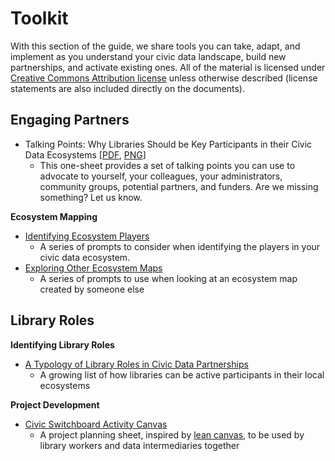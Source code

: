 # Toolkit

With this section of the guide, we share tools you can take, adapt, and implement as you understand your civic data landscape, build new partnerships, and activate existing ones. All of the material is licensed under [Creative Commons Attribution license](https://creativecommons.org/licenses/by/4.0/) unless otherwise described \(license statements are also included directly on the documents\).

## **Engaging Partners**

* Talking Points: Why Libraries Should be Key Participants in their Civic Data Ecosystems \[[PDF](https://github.com/civic-switchboard/guide/blob/master/toolkit/CSTalkingPoints.pdf), [PNG](https://github.com/civic-switchboard/guide/blob/master/toolkit/CSTalkingPoints.png)\]
  * This one-sheet provides a set of talking points you can use to advocate to yourself, your colleagues, your administrators, community groups, potential partners, and funders. Are we missing something? Let us know.

**Ecosystem Mapping**

* [Identifying Ecosystem Players](https://github.com/civic-switchboard/guide/raw/master/toolkit/Identifying%20Ecosytem%20Players.pdf)
  * A series of prompts to consider when identifying the players in your civic data ecosystem. 
* [Exploring Other Ecosystem Maps](https://github.com/civic-switchboard/guide/raw/master/toolkit/Exploring%20Other%20Ecosystem%20Maps.pdf)
  * A series of prompts to use when looking at an ecosystem map created by someone else

## Library Roles

**Identifying Library Roles**

* [A Typology of Library Roles in Civic Data Partnerships](https://github.com/civic-switchboard/guide/raw/master/toolkit/Typology%20of%20Library%20roles%20in%20Civic%20Data%20Partnerships.pdf)
  * A growing list of how libraries can be active participants in their local ecosystems

**Project Development**

* [Civic Switchboard Activity Canvas](https://github.com/civic-switchboard/guide/raw/master/toolkit/Civic%20Switchboard%20Activity%20Canvas%20Updated%20May%202%202018.pdf)
  * A project planning sheet, inspired by [lean canvas](https://leanstack.com/is-one-page-business-model), to be used by library workers and data intermediaries together

